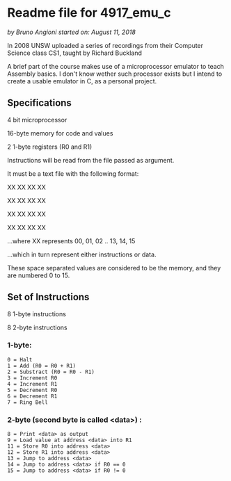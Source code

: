 # Readme file for 4917_emu_c
*by Bruno Angioni*
*started on: August 11, 2018*

In 2008 UNSW uploaded a series of recordings from
their Computer Science class CS1, taught by Richard Buckland

A brief part of the course makes use of a microprocessor emulator
to teach Assembly basics. I don't know wether such processor exists
but I intend to create a usable emulator in C, as a personal project.

## Specifications
4 bit microprocessor

16-byte memory for code and values

2 1-byte registers (R0 and R1)

Instructions will be read from the file passed as argument.

It must be a text file with the following format:

XX XX XX XX

XX XX XX XX

XX XX XX XX

XX XX XX XX

...where XX represents 00, 01, 02 .. 13, 14, 15

...which in turn represent either instructions or data.

These space separated values are considered to be the memory, and they are numbered 0 to 15.

## Set of Instructions
8 1-byte instructions

8 2-byte instructions

### 1-byte:
    0 = Halt
    1 = Add (R0 = R0 + R1)
    2 = Substract (R0 = R0 - R1)
    3 = Increment R0
    4 = Increment R1
    5 = Decrement R0
    6 = Decrement R1
    7 = Ring Bell

### 2-byte (second byte is called \<data\>) :
    8 = Print <data> as output
    9 = Load value at address <data> into R1
    11 = Store R0 into address <data>
    12 = Store R1 into address <data>
    13 = Jump to address <data>
    14 = Jump to address <data> if R0 == 0
    15 = Jump to address <data> if R0 != 0
